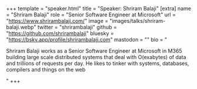 +++
template = "speaker.html"
title = "Speaker: Shriram Balaji"
[extra]
  name = "Shriram Balaji"
  role = "Senior Software Engineer at Microsoft"
  url = "https://www.shrirambalaji.com/"
  image = "images/talks/shriram-balaji.webp"
  twitter = "shrirambalaji"
  github = "https://github.com/shrirambalaji"
  bluesky = "https://bsky.app/profile/shrirambalaji.com"
  mastodon = ""
  bio = "<p>Shriram Balaji works as a Senior Software Engineer at Microsoft in M365 building large scale distributed systems that deal with O(exabytes) of data and trillions of requests per day. He likes to tinker with systems, databases, compilers and things on the web</p>"
+++
